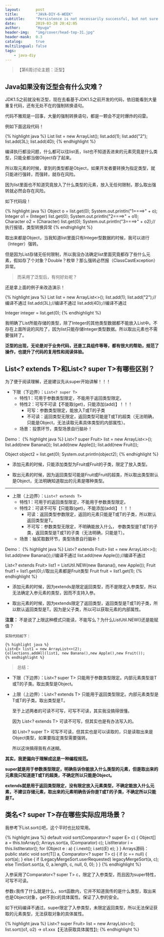 ```yaml
---
layout:       post
title:        "JAVA-DIY-6-WEEK"
subtitle:     "Persistence is not necessarily successful, but not sure will not succeed."
date:         2019-03-28 20:42:05
author:       "Hyuga"
header-img:   "img/cover/head-top-31.jpg"
header-mask:  0.3
catalog:      true
multilingual: false
tags:
    - java-diy
---
```


>【第6周讨论主题：泛型】

## Java如果没有泛型会有什么灾难？
 
JDK1.5之前就没有泛型，现在去看基于JDK1.5之前开发的代码，依旧能看到大量重复代码，还有无处不在的强制转换语句。

代码不雅观是一回事，大量的强制转换语句，都是一颗会不定时爆炸的闷雷。

例如下面这段代码！

{% highlight java %}
List list = new ArrayList();
list.add(1);
list.add("2");
list.add(3L);
list.add(4D);
{% endhighlight %}

编译执行都没问题，什么都可以往list丢，list也不知道丢进来的元素究竟是什么类型，只能全都当做Object存了起来。

所以取元素的时候，拿到的类型都是Object，如果开发者要转换为指定类型，就只能进行强转，而强转，就存在风险。

因为list里面也不知道究竟放入了什么类型的元素，放入无任何限制，那么取出强转就必然会存在风险。

如下代码段！

{% highlight java %}
Object o = list.get(0);
System.out.println("1====>" + o);
Integer o1 = (Integer) list.get(0);
System.out.println("2====>" + o1);
Character o2 = (Character) list.get(0);
System.out.println("3====>" + o2);//执行报错，类型转换异常
{% endhighlight %}

取出来都是Object，当我知道list里面只有Integer型数据的时候，我可以进行（Integer）强转。

但是因为List存储无任何限制，所以我没办法确定list里面究竟都存了些什么元素，假如存了个对象？Double？枚举？那么强转必然报（ClassCastException）异常。

> 而采用了泛型后，有何好处呢？

还是拿上面的例子来改造演示！

{% highlight java %}
List<Integer> list = new ArrayList<>();
list.add(1);
list.add("2");//编译不通过
list.add(3L);//编译不通过
list.add(4D);//编译不通过

Integer integer = list.get(0);
{% endhighlight %}

我明确了List所能存储的类型，除了Integer的其他类型数据都不能放入List中。不存在上面所说的风险了，因为list只能存储Integer类型数据。所以取出元素也不需要强转了。

**泛型的出现，无论是对于业务代码，还是工具组件等等，都有很大的帮助，规范了操作，也提升了代码的复用性和阅读体验。**

## List<? extends T>和List<? super T>有哪些区别？ 

为了便于阅读理解，还是建议先从super开始讲解！！！

- 下限（下边界）：`List<? super T>`
    - 特性1：可用于参数类型限定，不能用于返回类型限定。
    - 特性2：可写不可读【不能取(get)，只能添加(add)】！！！
        - 可写：参数类型限定，能放入T或T的子类
        - 不可读：返回类型无限定，返回类型可能是T或T的超类（无法明确，只能是Object，无法读取元素具体类型的内部属性）。
    - 场景：投票环节，类型场景自行脑补！

Demo：
{% highlight java %}
List<? super Fruit> list = new ArrayList<>();	
list.add(new Banana());
list.add(new Apple());
list.add(new Fruit());

Object object2 = list.get(0);
System.out.println(object2);
{% endhighlight %}

- 添加元素的时候，只能添加类型为Fruit或Fruit的子类，限定了放入类型。

- 取出元素的时候，因为返回类型可能是Fruit或Fruit的超类，所以取出类型默认是Object，无法明确知道取出的元素是哪种类型。

---

- 上限（上边界）：`List<? extends T>`
    - 特性1：可用于的返回类型限定，不能用于参数类型限定。
    - 特性2：可读不可写【只能取(get)，不能添加(add)】！！！
        - 可读：返回类型参数限定，返回的元素只能是T或T的子类，所以默认返回类型是T。
        - 不可写：参数类型无限定，不明确能放入什么，
        参数类型是T或T的子类，返回类型是T或T的子类（无法明确，只能是T）。
    - 场景：抽奖取数环节，类型场景自行脑补！

Demo：
{% highlight java %}
List<? extends Fruit> list = new ArrayList<>();
list.add(new Banana());//编译不通过
list.add(new Apple());//编译不通过

List<? extends Fruit> list1 = ListUtil.NEW(new Banana(), new Apple());
Fruit fruit1 = list1.get(0);//取出元素都是Fruit类型
Fruit fruit = list1.get(1);
{% endhighlight %}

- 添加元素的时候，因为extends是限定返回类型，而不是限定入参类型，所以无法确定入参元素的类型，因而不支持入参。

- 取出元素的时候，因为extends限定了返回类型，返回类型是T或T的子类，所以默认返回类型是T。因为是父子类，所以可以获取元素的内部属性。

**注意：**
    不是说了上限这种模式只能读，不能写么？为什么ListUtil.NEW()还是能赋值？

    实际代码如下：
    
    {% highlight java %}
    List<E> list1 = new ArrayList<>(2);
    Collections.addAll(list1, new Banana(),new Apple(),new Fruit());
    {% endhighlight %}

> 总结：

- 下限（下边界）：List<? super T>   只能用于参数类型限定。内部元素类型是T或T的子类。取出类型是Object。

- 上限（上边界）：List<? extends T> 只能用于返回类型限定。内部元素类型是T或T的子类。取出类型是T。

    至于上述两者的可读不可写，可写不可读，其实我没搞得很懂。

    因为 List<? extends T> 可读不可写，但其实也是有办法写入的。

    如 List<? super T> 可写不可读，但其实也是可以读取的，只是读取出来是Object类型，如果要指定类型需要强转。
    
    所以这块搞得我有点迷糊。

**其实，我更偏向于理解成这是一种编程规范。**

**super就是用于参数类型限定，明确告诉你能放入什么类型的元素，但是取出来的元素我只知道是T或T的超类，不确定所以只能是Object。**

**extends就是用于返回类型限定，没有限定放入元素类型，不确定能放入什么元素，不建议存储元素，取出来的元素明确告诉你是T或T的子类，不确定所以只能是T。**

## 类名<? super T>存在哪些实际应用场景？

我参考下List.sort()吧，这个平时也比较常用。

{% highlight java %}
default void sort(Comparator<? super E> c) {
Object[] a = this.toArray();
Arrays.sort(a, (Comparator) c);
ListIterator<E> i = this.listIterator();
	for (Object e : a) {
	    i.next();
	    i.set((E) e);
	}
} 
Arrays源码：
public static <T> void sort(T[] a, Comparator<? super T> c) {
    if (c == null) {
        sort(a);
    } else {
        if (LegacyMergeSort.userRequested)
            legacyMergeSort(a, c);
        else
            TimSort.sort(a, 0, a.length, c, null, 0, 0);
    }
}
{% endhighlight %}

入参采用了Comparator<? super T> c，限定了入参类型，而且因为super特性，可写不可读。

参数`c`我传了什么就是什么，sort函数内，它并不知道我传的是什么类型，取出来也是Object对象，get不到c的具体属性。保证了入参的安全。

如下代码编译不通过。super限定了入参类型，未限定返回类型，所以无法保证获取的元素类型，无法获取对象的具体属性。

{% highlight java %}
List<? super Fruit> list = new ArrayList<>();
list.sort((o1, o2) -> o1.xxx【无法获取具体属性】);
{% endhighlight %}

